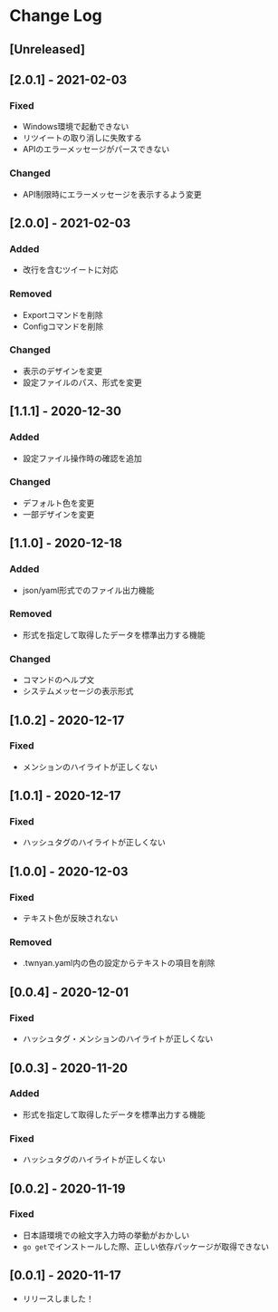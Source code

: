 # Change Log

## [Unreleased]

## [2.0.1] - 2021-02-03
### Fixed
- Windows環境で起動できない
- リツイートの取り消しに失敗する
- APIのエラーメッセージがパースできない
### Changed
- API制限時にエラーメッセージを表示するよう変更

## [2.0.0] - 2021-02-03
### Added
- 改行を含むツイートに対応
### Removed
- Exportコマンドを削除
- Configコマンドを削除
### Changed
- 表示のデザインを変更
- 設定ファイルのパス、形式を変更

## [1.1.1] - 2020-12-30
### Added
- 設定ファイル操作時の確認を追加
### Changed
- デフォルト色を変更
- 一部デザインを変更

## [1.1.0] - 2020-12-18
### Added
- json/yaml形式でのファイル出力機能
### Removed
- 形式を指定して取得したデータを標準出力する機能
### Changed
- コマンドのヘルプ文
- システムメッセージの表示形式

## [1.0.2] - 2020-12-17
### Fixed
- メンションのハイライトが正しくない

## [1.0.1] - 2020-12-17
### Fixed
- ハッシュタグのハイライトが正しくない

## [1.0.0] - 2020-12-03
### Fixed
- テキスト色が反映されない
### Removed
- .twnyan.yaml内の色の設定からテキストの項目を削除

## [0.0.4] - 2020-12-01
### Fixed
- ハッシュタグ・メンションのハイライトが正しくない

## [0.0.3] - 2020-11-20
### Added
- 形式を指定して取得したデータを標準出力する機能
### Fixed
- ハッシュタグのハイライトが正しくない

## [0.0.2] - 2020-11-19
### Fixed
- 日本語環境での絵文字入力時の挙動がおかしい
- ```go get```でインストールした際、正しい依存パッケージが取得できない

## [0.0.1] - 2020-11-17
- リリースしました！

